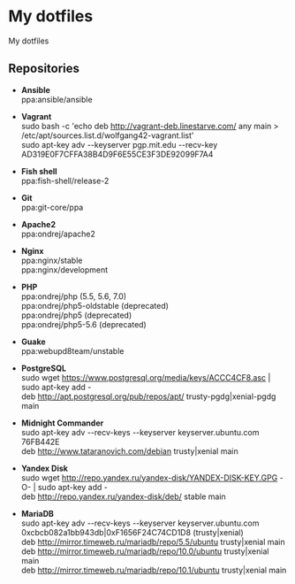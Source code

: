 My dotfiles
===========

My dotfiles

Repositories
------------

* **Ansible**  
ppa:ansible/ansible

* **Vagrant**  
sudo bash -c 'echo deb http://vagrant-deb.linestarve.com/ any main > /etc/apt/sources.list.d/wolfgang42-vagrant.list'  
sudo apt-key adv --keyserver pgp.mit.edu --recv-key AD319E0F7CFFA38B4D9F6E55CE3F3DE92099F7A4

* **Fish shell**  
ppa:fish-shell/release-2

* **Git**  
ppa:git-core/ppa

* **Apache2**  
ppa:ondrej/apache2

* **Nginx**  
ppa:nginx/stable  
ppa:nginx/development

* **PHP**  
ppa:ondrej/php (5.5, 5.6, 7.0)  
ppa:ondrej/php5-oldstable (deprecated)  
ppa:ondrej/php5 (deprecated)  
ppa:ondrej/php5-5.6 (deprecated)

* **Guake**  
ppa:webupd8team/unstable

* **PostgreSQL**  
sudo wget https://www.postgresql.org/media/keys/ACCC4CF8.asc | sudo apt-key add -  
deb http://apt.postgresql.org/pub/repos/apt/ trusty-pgdg|xenial-pgdg main

* **Midnight Commander**  
sudo apt-key adv --recv-keys --keyserver keyserver.ubuntu.com 76FB442E   
deb http://www.tataranovich.com/debian trusty|xenial main

* **Yandex Disk**  
sudo wget http://repo.yandex.ru/yandex-disk/YANDEX-DISK-KEY.GPG -O- | sudo apt-key add -  
deb http://repo.yandex.ru/yandex-disk/deb/ stable main

* **MariaDB**  
sudo apt-key adv --recv-keys --keyserver keyserver.ubuntu.com 0xcbcb082a1bb943db|0xF1656F24C74CD1D8 (trusty|xenial)  
deb http://mirror.timeweb.ru/mariadb/repo/5.5/ubuntu trusty|xenial main  
deb http://mirror.timeweb.ru/mariadb/repo/10.0/ubuntu trusty|xenial main  
deb http://mirror.timeweb.ru/mariadb/repo/10.1/ubuntu trusty|xenial main
